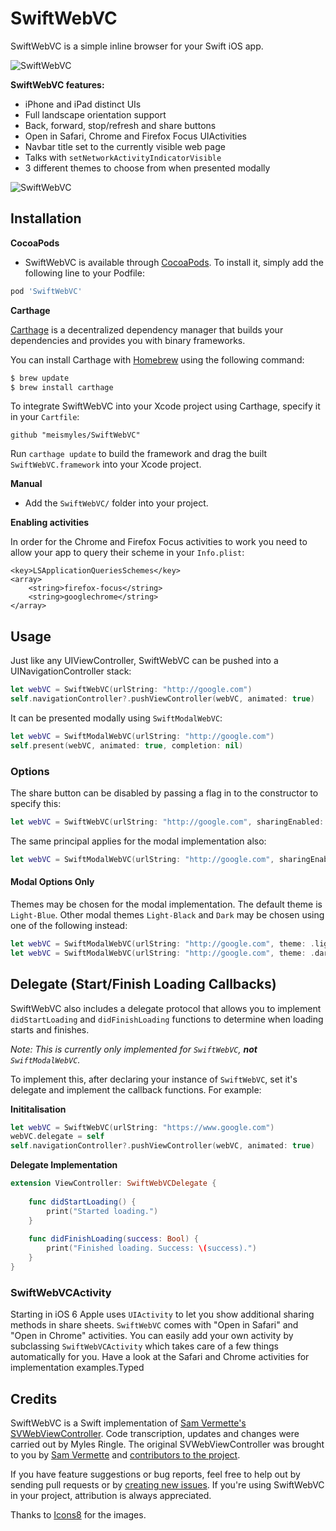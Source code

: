 # SwiftWebVC

SwiftWebVC is a simple inline browser for your Swift iOS app.

![SwiftWebVC](https://cloud.githubusercontent.com/assets/6603912/8509772/e1a1f2b6-22b0-11e5-878d-273b5b17b95a.png)

**SwiftWebVC features:**

* iPhone and iPad distinct UIs
* Full landscape orientation support
* Back, forward, stop/refresh and share buttons
* Open in Safari, Chrome and Firefox Focus UIActivities
* Navbar title set to the currently visible web page
* Talks with `setNetworkActivityIndicatorVisible`
* 3 different themes to choose from when presented modally

![SwiftWebVC](https://cloud.githubusercontent.com/assets/6603912/8509773/e1a33ab8-22b0-11e5-93e4-c671934f55e5.png)

## Installation

**CocoaPods**

* SwiftWebVC is available through [CocoaPods](http://cocoapods.org). To install
it, simply add the following line to your Podfile:

```ruby
pod 'SwiftWebVC'
```

**Carthage**

[Carthage](https://github.com/Carthage/Carthage) is a decentralized dependency manager that builds your dependencies and provides you with binary frameworks.

You can install Carthage with [Homebrew](http://brew.sh/) using the following command:

```bash
$ brew update
$ brew install carthage
```

To integrate SwiftWebVC into your Xcode project using Carthage, specify it in your `Cartfile`:

```ogdl
github "meismyles/SwiftWebVC"
```

Run `carthage update` to build the framework and drag the built `SwiftWebVC.framework` into your Xcode project.

**Manual**

* Add the `SwiftWebVC/` folder into your project.

**Enabling activities**

In order for the Chrome and Firefox Focus activities to work you need to allow your app to query their scheme in your `Info.plist`:

````
<key>LSApplicationQueriesSchemes</key>
<array>
    <string>firefox-focus</string>
	<string>googlechrome</string>
</array>
````	

## Usage

Just like any UIViewController, SwiftWebVC can be pushed into a UINavigationController stack:

```swift
let webVC = SwiftWebVC(urlString: "http://google.com")
self.navigationController?.pushViewController(webVC, animated: true)
```

It can be presented modally using `SwiftModalWebVC`:

```swift
let webVC = SwiftModalWebVC(urlString: "http://google.com")
self.present(webVC, animated: true, completion: nil)
```

### Options

The share button can be disabled by passing a flag in to the constructor to specify this:
```swift
let webVC = SwiftWebVC(urlString: "http://google.com", sharingEnabled: false)
```
The same principal applies for the modal implementation also:
```swift
let webVC = SwiftModalWebVC(urlString: "http://google.com", sharingEnabled: false)
```

#### Modal Options Only
Themes may be chosen for the modal implementation. The default theme is `Light-Blue`. Other modal themes `Light-Black` and `Dark` may be chosen using one of the following instead:

```swift
let webVC = SwiftModalWebVC(urlString: "http://google.com", theme: .lightBlack)
let webVC = SwiftModalWebVC(urlString: "http://google.com", theme: .dark)
```



## Delegate (Start/Finish Loading Callbacks)

SwiftWebVC also includes a delegate protocol that allows you to implement `didStartLoading` and `didFinishLoading` functions to determine when loading starts and finishes.

_Note: This is currently only implemented for `SwiftWebVC`, **not** `SwiftModalWebVC`._

To implement this, after declaring your instance of `SwiftWebVC`, set it's delegate and implement the callback functions. For example:

**Inititalisation**

```swift
let webVC = SwiftWebVC(urlString: "https://www.google.com")
webVC.delegate = self
self.navigationController?.pushViewController(webVC, animated: true)
```

**Delegate Implementation**
```swift
extension ViewController: SwiftWebVCDelegate {
    
    func didStartLoading() {
        print("Started loading.")
    }
    
    func didFinishLoading(success: Bool) {
        print("Finished loading. Success: \(success).")
    }
}
```

### SwiftWebVCActivity

Starting in iOS 6 Apple uses `UIActivity` to let you show additional sharing methods in share sheets. `SwiftWebVC` comes with "Open in Safari" and "Open in Chrome" activities. You can easily add your own activity by subclassing `SwiftWebVCActivity` which takes care of a few things automatically for you. Have a look at the Safari and Chrome activities for implementation examples.Typed


## Credits

SwiftWebVC is a Swift implementation of [Sam Vermette's SVWebViewController](https://github.com/samvermette/SVWebViewController/). Code transcription, updates and changes were carried out by Myles Ringle. The original SVWebViewController was brought to you by [Sam Vermette](http://samvermette.com) and [contributors to the project](https://github.com/samvermette/SVWebViewController/contributors).

If you have feature suggestions or bug reports, feel free to help out by sending pull requests or by [creating new issues](https://github.com/meismyles/SwiftWebVC/issues/new). If you're using SwiftWebVC in your project, attribution is always appreciated.

Thanks to [Icons8](https://icons8.com/) for the images.
